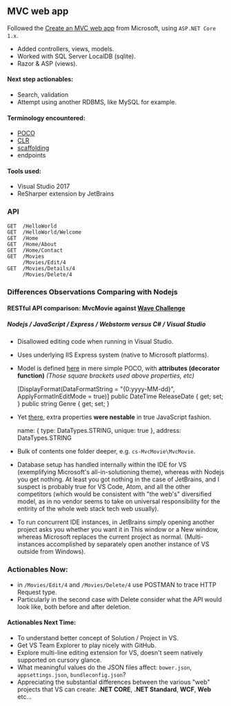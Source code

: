 ## MVC web app

Followed the [Create an MVC web app](https://docs.microsoft.com/en-us/aspnet/core/tutorials/first-mvc-app/start-mvc?tabs=aspnetcore1x) from Microsoft, using `ASP.NET Core 1.x`. 

* Added controllers, views, models. 
* Worked with SQL Server LocalDB (sqlite).
* Razor & ASP (views).

#### Next step actionables:

* Search, validation
* Attempt using another RDBMS, like MySQL for example. 


#### Terminology encountered:

* [POCO](https://en.wikipedia.org/wiki/Plain_old_CLR_object)
* [CLR](https://en.wikipedia.org/wiki/Common_Language_Runtime)
* [scaffolding](https://docs.microsoft.com/en-us/aspnet/visual-studio/overview/2013/aspnet-scaffolding-overview)
* endpoints


#### Tools used: 

* Visual Studio 2017
* ReSharper extension by JetBrains


### API

	GET  /HelloWorld
	GET  /HelloWorld/Welcome
	GET  /Home
	GET  /Home/About
	GET  /Home/Contact
	GET  /Movies
	     /Movies/Edit/4
	GET  /Movies/Details/4
	     /Movies/Delete/4


### Differences Observations Comparing with Nodejs
#### RESTful API comparison: MvcMovie against [Wave Challenge](https://github.com/nastajus/wvchallenge-nodejs)
##### Nodejs / JavaScript / Express / Webstorm  versus  C# / Visual Studio 

* Disallowed editing code when running in Visual Studio.

* Uses underlying IIS Express system (native to Microsoft platforms).

* Model is defined [here](https://github.com/nastajus/cs-MvcMovie/blob/master/MvcMovie/Models/Movie.cs) in mere simple POCO, with **attributes (decorator function)** *(Those square brackets used above properties, etc)*

	[DisplayFormat(DataFormatString = "{0:yyyy-MM-dd}", ApplyFormatInEditMode = true)]
	public DateTime ReleaseDate { get; set; }
	public string Genre { get; set; }

* Yet [there](https://github.com/nastajus/wvchallenge-nodejs/blob/master/models/employee.js), extra properties **were nestable** in true JavaScript fashion. 

    name: {
      type: DataTypes.STRING,
	  unique: true
    },
    address: DataTypes.STRING

* Bulk of contents one folder deeper, e.g. `cs-MvcMovie\MvcMovie`.

* Database setup has handled internally within the IDE for VS (exemplifying Microsoft's all-in-solutioning theme), whereas with Nodejs you get nothing. At least you got nothing in the case of JetBrains, and I suspect is probably true for VS Code, Atom, and all the other competitors (which would be consistent with "the web's" diversified model, as in no vendor seems to take on universal responsibility for the entirity of the whole web stack tech web usually).

* To run concurrent IDE instances, in JetBrains simply opening another project asks you whether you want it in This window or a New window, whereas Microsoft replaces the current project as normal. (Multi-instances accomplished by separately open another instance of VS outside from Windows).

### Actionables Now:

* in `/Movies/Edit/4` and `/Movies/Delete/4` use POSTMAN to trace HTTP Request type.
* Particularly in the second case with Delete consider what the API would look like, both before and after deletion.


#### Actionables Next Time:

* To understand better concept of Solution / Project in VS.
* Get VS Team Explorer to play nicely with GitHub. 
* Explore multi-line editing extension for VS, doesn't seem natively supported on cursory glance.
* What meaningful values do the JSON files affect: `bower.json`, `appsettings.json`, `bundleconfig.json`? 
* Appreciating the substantial differences between the various "web" projects that VS can create: **.NET CORE**, **.NET Standard**, **WCF**, **Web** etc...